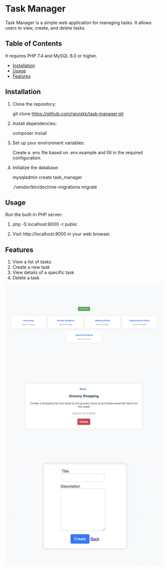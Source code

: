 # Task Manager

Task Manager is a simple web application for managing tasks. It allows users to view, create, and delete tasks.

## Table of Contents

It requires PHP 7.4 and MySQL 8.0 or higher.

- [Installation](#installation)
- [Usage](#usage)
- [Features](#features)


## Installation

1. Clone the repository:

   git clone https://github.com/raiviskk/task-manager.git

2. Install dependencies:

   composer install

3. Set up your environment variables:

   Create a .env file based on .env.example and fill in the required configuration.

4. Initialize the database:

   mysqladmin create task_manager

   ./vendor/bin/doctrine-migrations migrate
   

## Usage

Run the built-in PHP server:

1. php -S localhost:8000 -t public

2. Visit http://localhost:8000 in your web browser.

## Features

1. View a list of tasks
2. Create a new task
3. View details of a specific task
4. Delete a task

![Screenshot](https://github.com/raiviskk/task-manager/blob/main/demo/Screenshot%201.png)
![Screenshot](https://github.com/raiviskk/task-manager/blob/main/demo/Screenshot%202.png)
![Screenshot](https://github.com/raiviskk/task-manager/blob/main/demo/Screenshot%203.png)
  
   
   

